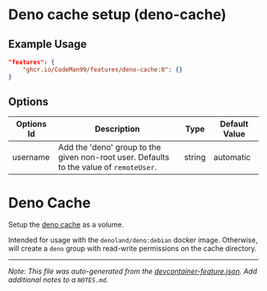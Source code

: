 
# Deno cache setup (deno-cache)



## Example Usage

```json
"features": {
    "ghcr.io/CodeMan99/features/deno-cache:0": {}
}
```

## Options

| Options Id | Description | Type | Default Value |
|-----|-----|-----|-----|
| username | Add the 'deno' group to the given non-root user. Defaults to the value of `remoteUser`. | string | automatic |

# Deno Cache

Setup the [deno cache](https://jsr.io/@deno/cache-dir) as a volume.

Intended for usage with the `denoland/deno:debian` docker image. Otherwise,
will create a `deno` group with read-write permissions on the cache directory.


---

_Note: This file was auto-generated from the [devcontainer-feature.json](https://github.com/CodeMan99/features/blob/main/src/deno-cache/devcontainer-feature.json).  Add additional notes to a `NOTES.md`._
